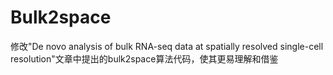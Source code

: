 # Bulk2space
修改"De novo analysis of bulk RNA-seq data at spatially resolved single-cell resolution"文章中提出的bulk2space算法代码，使其更易理解和借鉴
